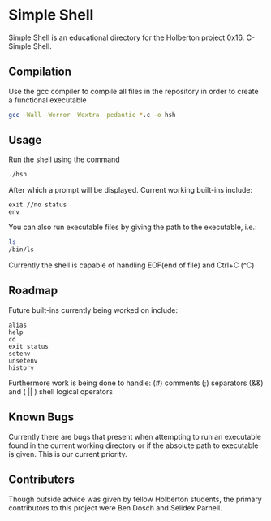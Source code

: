 # Simple Shell

Simple Shell is an educational directory for the Holberton project 0x16. C- Simple Shell.

## Compilation

Use the gcc compiler to compile all files in the repository in order to create a functional executable

```bash
gcc -Wall -Werror -Wextra -pedantic *.c -o hsh
```

## Usage

Run the shell using the command
```bash
./hsh
```
After which a prompt will be displayed. Current working built-ins include:
```shell
exit //no status
env
```
You can also run executable files by giving the path to the executable, i.e.:
```bash
ls
/bin/ls
```
Currently the shell is capable of handling EOF(end of file) and Ctrl+C (^C)
## Roadmap
Future built-ins currently being worked on include:
```shell
alias
help
cd
exit status
setenv
unsetenv
history
```
Furthermore work is being done to handle:
(#) comments
(;) separators
(&&) and ( || ) shell logical operators

## Known Bugs
Currently there are bugs that present when attempting to run an executable found in the current working directory or if the absolute path to executable is given. This is our current priority.

## Contributers
Though outside advice was given by fellow Holberton students, the primary contributors to this project were
Ben Dosch and Selidex Parnell.